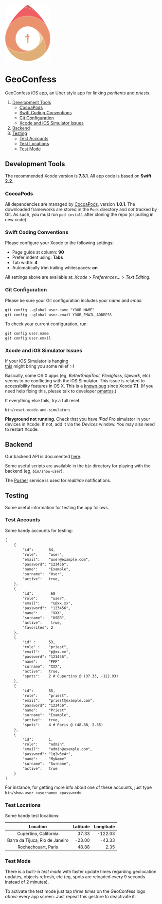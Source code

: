![GeoConfess Logo](Logo.png)

# GeoConfess

GeoConfess iOS app, an Uber style app for linking *penitents* and *priests*.

1. [Development Tools](#development-tools)
	- [CocoaPods](#cocoapods)
	- [Swift Coding Conventions](#swift-coding-conventions)
	- [Git Configuration](#git-configuration)
	- [Xcode and iOS Simulator Issues](#xcode-and-ios-simulator-issues)
2. [Backend](#backend)
3. [Testing](#testing)
	- [Test Accounts](#test-accounts)
	- [Test Locations](#test-locations)
	- [Test Mode](#test-mode)

## Development Tools

The recommended Xcode version is **7.3.1**. All app code is based on **Swift 2.2**. 

### CocoaPods

All dependencies are managed by [CocoaPods](https://cocoapods.org), version **1.0.1**.
The downloaded frameworks are stored in the `Pods` directory and *not* tracked by Git.
As such, you must run `pod install` after cloning the repo (or pulling in new code).

### Swift Coding Conventions 

Please configure your Xcode to the following settings: 

* Page guide at column: **90** 
* Prefer indent using: **Tabs**
* Tab width: **4**
* Automatically trim trailing whitespaces: **on**

All settings above are available at: *Xcode* > *Preferences...* > *Text Editing*.

### Git Configuration

Please be sure your Git configuration includes your *name* and *email*:

	git config --global user.name "YOUR NAME"
	git config --global user.email YOUR_EMAIL_ADDRESS

To check your current configuration, run:

	git config user.name
	git config user.email

### Xcode and iOS Simulator Issues

If your iOS Simulator is hanging  
[this](https://forums.developer.apple.com/thread/24274) might bring you some relief :-) 

Basically, some OS X apps (eg, *BetterSnapTool*, *Flexiglass*, *Upwork*, etc) 
seems to be conflicting with the iOS Simulator.
This issue is related to accessibility features in OS X.
This is a [known bug](http://www.openradar.me/23504761) since Xcode **7.1**. 
(If you need help fixing this, please talk to developer 
[pmattos](https://github.com/pmattos).)

If everything else fails, try a full reset:

	bin/reset-xcode-and-simulators
	
**Playground not running**. Check that you have *iPad Pro* simulator in your 
devices in Xcode. If not, add it via the *Devices* window. You may also need 
to restart Xcode.	

## Backend

Our backend API is documented [here](http://geoconfess.herokuapp.com/apidoc/V1.html).

Some useful scripts are available in the `bin` directory 
for playing with the backend (eg, `bin/show-user`).

The [Pusher](https://pusher.com) service is used for *realtime* notifications.

## Testing

Some useful information for testing the app follows.

### Test Accounts

Some handy accounts for testing:

	[
		{
			"id":       54,
			"role":     "user",
			"email":    "user@example.com",
			"password": "123456",
			"name":     "Example",
			"surname":  "User",
			"active":   true,
		},
		{
			"id":        68
			"role":      "user",
			"email":     "u@xx.xx",
			"password":  "123456",
			"name":      "XXX",
			"surname":   "USER",
			"active":    true,
			"favorites": 2
		},
		{
			"id" :      53,
			"role" :    "priest",
			"email":    "p@xx.xx",
			"password": "123456",
			"name":     "PPP"
			"surname":  "XXX",
			"active":   true,
			"spots":    2 # Cupertino @ (37.33, -122.03)
		},
		{
			"id":       55,
			"role":     "priest",
			"email":    "priest@example.com",
			"password": "123456",
			"name":     "Priest"
			"surname":  "Example",
			"active":   true,
			"spots":    4 # Paris @ (48.88, 2.35)
		},
		{
			"id":       1,
			"role":     "admin",
			"email":    "admin@example.com",
			"password": "1q2w3e4r",
			"name":     "MyName"
			"surname":  "Surname",
			"active":   true
		}
	]

For instance, for getting more info about one of these 
accounts, just type `bin/show-user <username> <password>`.

### Test Locations

Some handy test locations:

| Location                         | Latitude  | Longitude  |
| :------------------------------: | --------: | ---------: |
| Cupertino, California            |     37.33 |    -122.03 |
| Barra da Tijuca, Rio de Janeiro  |    -23.00 |     -43.33 |
| Rochechouart, Paris              |     48.88 |       2.35 |

### Test Mode

There is a built-in *test mode* with faster update times regarding geolocation updates, 
objects refresh, etc (eg, spots are reloaded every 9 seconds instead of 2 minutes).

To activate the test mode just tap *three times* on the GeoConfess logo 
*above* every app screen. Just repeat this gesture to deactivate it.   



